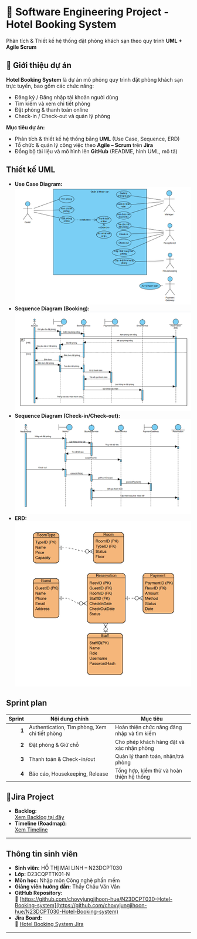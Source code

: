 # 🏨 Software Engineering Project - Hotel Booking System

Phân tích & Thiết kế hệ thống đặt phòng khách sạn theo quy trình **UML + Agile Scrum**
## 📖 Giới thiệu dự án

**Hotel Booking System** là dự án mô phỏng quy trình đặt phòng khách sạn trực tuyến, bao gồm các chức năng:
- Đăng ký / Đăng nhập tài khoản người dùng
- Tìm kiếm và xem chi tiết phòng
- Đặt phòng & thanh toán online
- Check-in / Check-out và quản lý phòng


**Mục tiêu dự án:**
- Phân tích & thiết kế hệ thống bằng **UML** (Use Case, Sequence, ERD)
- Tổ chức & quản lý công việc theo **Agile – Scrum** trên **Jira**
- Đồng bộ tài liệu và mô hình lên **GitHub** (README, hình UML, mô tả)
## Thiết kế UML

- **Use Case Diagram:** ![UML-PICTURES/UseCase.png](UML-PICTURES/USECASE.png)
- **Sequence Diagram (Booking):** ![UML-PICTURES/Sequence_Booking.png](UML-PICTURES/Sequence-DAT-PHONG.png)
- **Sequence Diagram (Check-in/Check-out):** ![UML-PICTURES/Sequence_CheckInOut.png](UML-PICTURES/Sequence-IN-OUT.png)
- **ERD:**  
  ![ERD Diagram](UML-PICTURES/ERD.png)

## Sprint plan
| Sprint | Nội dung chính | Mục tiêu |
|--------:|----------------|-----------|
| **1** | Authentication, Tìm phòng, Xem chi tiết phòng | Hoàn thiện chức năng đăng nhập và tìm kiếm |
| **2** | Đặt phòng & Giữ chỗ | Cho phép khách hàng đặt và xác nhận phòng |
| **3** | Thanh toán & Check-in/out | Quản lý thanh toán, nhận/trả phòng |
| **4** | Báo cáo, Housekeeping, Release | Tổng hợp, kiểm thử và hoàn thiện hệ thống |


## 🔗Jira Project
- **Backlog:**  
  [Xem Backlog tại đây](https://student-team-d23cqpt01.atlassian.net/jira/software/projects/HBS/boards/134)
- **Timeline (Roadmap):**  
  [Xem Timeline](https://student-team-d23cqpt01.atlassian.net/jira/software/projects/HBS/boards/134/timeline?selectedIssue=HBS-7)

---
## Thông tin sinh viên
- **Sinh viên:** HỒ THỊ MAI LINH – N23DCPT030  
- **Lớp:** D23CQPTTK01-N  
- **Môn học:** Nhập môn Công nghệ phần mềm  
- **Giảng viên hướng dẫn:** Thầy Châu Văn Vân  
- **GitHub Repository:**  
  🔗 [https://github.com/chovyjungjihoon-hue/N23DCPT030-Hotel-Booking-system](https://github.com/chovyjungjihoon-hue/N23DCPT030-Hotel-Booking-system)
- **Jira Board:**  
  🔗 [Hotel Booking System Jira](https://student-team-d23cqpt01.atlassian.net/jira/software/projects/HBS/summary)

---

